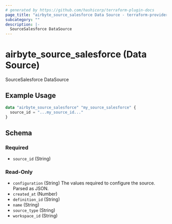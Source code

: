 ```yaml
---
# generated by https://github.com/hashicorp/terraform-plugin-docs
page_title: "airbyte_source_salesforce Data Source - terraform-provider-airbyte"
subcategory: ""
description: |-
  SourceSalesforce DataSource
---
```


# airbyte_source_salesforce (Data Source)

SourceSalesforce DataSource

## Example Usage

```terraform
data "airbyte_source_salesforce" "my_source_salesforce" {
  source_id = "...my_source_id..."
}
```

<!-- schema generated by tfplugindocs -->
## Schema

### Required

- `source_id` (String)

### Read-Only

- `configuration` (String) The values required to configure the source. Parsed as JSON.
- `created_at` (Number)
- `definition_id` (String)
- `name` (String)
- `source_type` (String)
- `workspace_id` (String)
